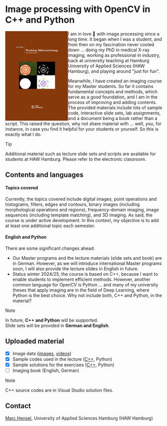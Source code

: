 # Image processing with OpenCV in C++ and Python
<img src="./assets/Cover.png" width="200" align=left>

I am in love :revolving_hearts: with image processing since a long time. It began when I was a student, and from then on my fascination never cooled down ... doing my PhD in medical X-ray imaging, working as professional in industry, back at university teaching at Hamburg University of Applied Sciences (HAW Hamburg), and playing around "just for fun".<p>

Meanwhile, I have created an imaging course for my Master students. So far it contains fundamental concepts and methods, which serve as a good foundation, and I am in the process of improving and adding contents. The provided materials include lots of sample code, interactive slide sets, lab assignments, and a document being a book rather than a script. This raised the question, why not share material with ... well, _you_, for instance, in case you find it helpful for your students or yourself. So this is exactly what I do.
<br clear=all>

> [!TIP]
> Additional material such as lecture slide sets and scripts are available for students at HAW Hamburg. Please refer to the electronic classroom.

## Contents and languages
#### Topics covered
Currently, the topics covered include digital images, point operations and histograms, filters, edges and contours, binary images (including morphological operations and regions), frequency-domain imaging, image sequences (including template matching), and 3D imaging. As said, the course is under active development. In this context, my objective is to add at least one additional topic each semester.

#### English and Python
There are some significant changes ahead:

- Our Master programs and the lecture materials (slide sets and book) are in German. However, as we will introduce international Master programs soon, I will also provide the lecture slides in English in future.
- Status winter 2024/25, the course is based on C++, because I want to enable students to implement efficient methods. However, another common language for OpenCV is Python ... and many of my university theses that apply imaging are in the field of Deep Learning, where Python is the best choice. Why not include both, C++ and Python, in the material?

> [!NOTE]
> In future, __C++ and Python__ will be supported.<br>
> Slide sets will be provided in __German and English__.

## Uploaded material
- [X] Image data ([images](image_data/images), [videos](image_data/images))
- [X] Sample codes used in the lecture ([C++](src/c++/lecture), Python)
- [X] Sample solutions for the exercises ([C++](src/c++/exercises), Python)
- [ ] Imaging book (English, German)

> [!NOTE]
> C++ source codes are in Visual Studio solution files.

## Contact
[Marc Hensel](http://www.haw-hamburg.de/marc-hensel), University of Applied Sciences Hamburg (HAW Hamburg)
